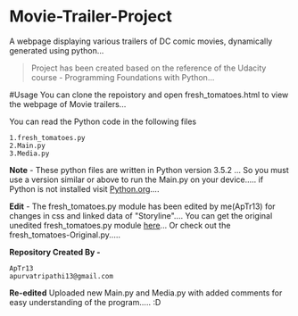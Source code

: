 # Movie-Trailer-Project
A webpage displaying various trailers of DC comic movies, dynamically generated using python...

> Project has been created based on the reference of the Udacity course - Programming Foundations with Python...

#Usage
You can clone the repoistory and open fresh_tomatoes.html to view the webpage of Movie trailers...

You can read the Python code in the following files 
```
1.fresh_tomatoes.py
2.Main.py
3.Media.py
```

**Note** - These python files are written in Python version 3.5.2 ... So you must use a version similar or above to run the Main.py on your device..... if Python is not installed visit [Python.org](https://www.python.org/)....

**Edit** - The fresh_tomatoes.py module has been edited by me(ApTr13) for changes in css and linked data of "Storyline".... You can get the original unedited fresh_tomatoes.py module [here](https://github.com/adarsh0806/ud036_StarterCode/blob/master/fresh_tomatoes.py)... Or check out the fresh_tomatoes-Original.py..... 

**Repository Created By -**
```
ApTr13
apurvatripathi13@gmail.com
```
**Re-edited** Uploaded new Main.py and Media.py with added comments for easy understanding of the program..... :D 
